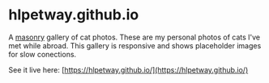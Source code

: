 # hlpetway.github.io
A [masonry](https://gestalt.pinterest.systems/get_started/about_us) gallery of cat photos. 
These are my personal photos of cats I've met while abroad. This gallery is responsive and shows placeholder images for slow conections. 

See it live here: [https://hlpetway.github.io/](https://hlpetway.github.io/)
